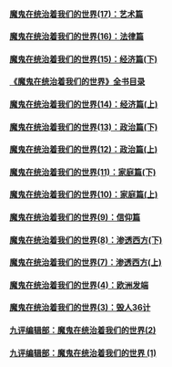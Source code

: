 #### [魔鬼在统治着我们的世界(17)：艺术篇](../pages/nsc422/n10499093.md?t=10180751)
#### [魔鬼在统治着我们的世界(16)：法律篇](../pages/nsc422/n10485969.md?t=10180751)
#### [魔鬼在统治着我们的世界(15)：经济篇(下)](../pages/nsc422/n10469975.md?t=10180751)
#### [《魔鬼在统治着我们的世界》全书目录](../pages/nsc422/n10464261.md?t=10180751)
#### [魔鬼在统治着我们的世界(14)：经济篇(上)](../pages/nsc422/n10457370.md?t=10180751)
#### [魔鬼在统治着我们的世界(13)：政治篇(下)](../pages/nsc422/n10448270.md?t=10180751)
#### [魔鬼在统治着我们的世界(12)：政治篇(上)](../pages/nsc422/n10444576.md?t=10180751)
#### [魔鬼在统治着我们的世界(11)：家庭篇(下)](../pages/nsc422/n10440961.md?t=10180751)
#### [魔鬼在统治着我们的世界(10)：家庭篇(上)](../pages/nsc422/n10435448.md?t=10180751)
#### [魔鬼在统治着我们的世界(9)：信仰篇](../pages/nsc422/n10432159.md?t=10180751)
#### [魔鬼在统治着我们的世界(8)：渗透西方(下)](../pages/nsc422/n10429603.md?t=10180751)
#### [魔鬼在统治着我们的世界(7)：渗透西方(上)](../pages/nsc422/n10426013.md?t=10180751)
#### [魔鬼在统治着我们的世界(4)：欧洲发端](../pages/nsc422/n10414890.md?t=10180751)
#### [魔鬼在统治着我们的世界(3)：毁人36计](../pages/nsc422/n10411583.md?t=10180751)
#### [九评编辑部：魔鬼在统治着我们的世界(2)](../pages/nsc422/n10410036.md?t=10180751)
#### [九评编辑部：魔鬼在统治着我们的世界 (1)](../pages/nsc422/n10406825.md?t=10180751)
